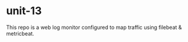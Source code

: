 # unit-13
This repo is a web log monitor configured to map traffic using filebeat &amp; metricbeat.

